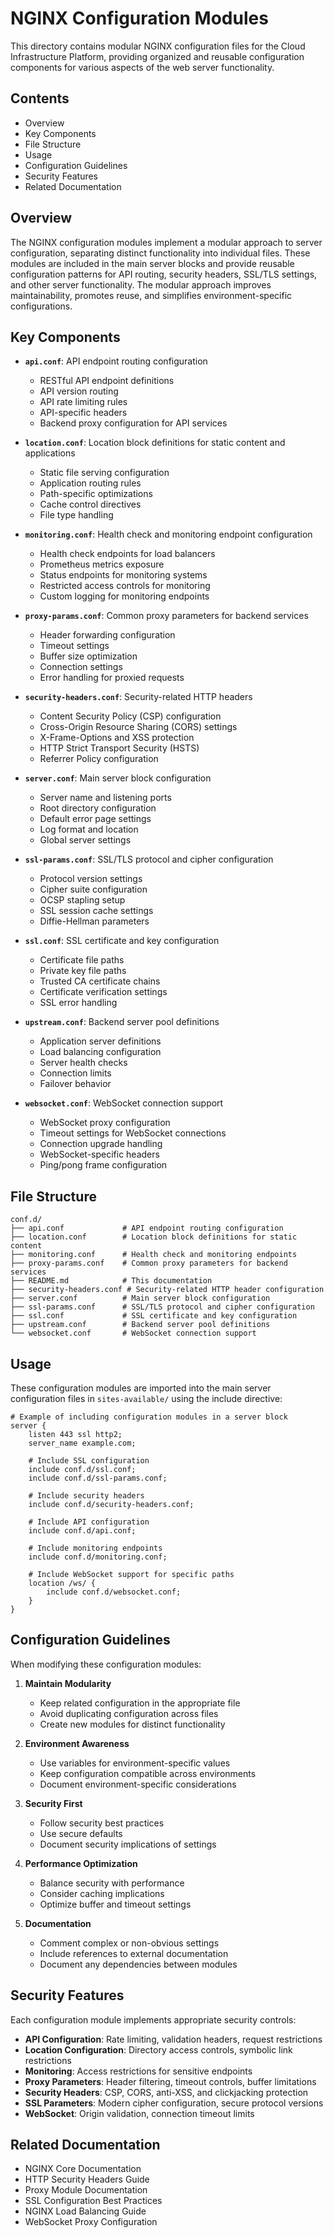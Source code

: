 # NGINX Configuration Modules

This directory contains modular NGINX configuration files for the Cloud Infrastructure Platform, providing organized and reusable configuration components for various aspects of the web server functionality.

## Contents

- Overview
- Key Components
- File Structure
- Usage
- Configuration Guidelines
- Security Features
- Related Documentation

## Overview

The NGINX configuration modules implement a modular approach to server configuration, separating distinct functionality into individual files. These modules are included in the main server blocks and provide reusable configuration patterns for API routing, security headers, SSL/TLS settings, and other server functionality. The modular approach improves maintainability, promotes reuse, and simplifies environment-specific configurations.

## Key Components

- **`api.conf`**: API endpoint routing configuration
  - RESTful API endpoint definitions
  - API version routing
  - API rate limiting rules
  - API-specific headers
  - Backend proxy configuration for API services

- **`location.conf`**: Location block definitions for static content and applications
  - Static file serving configuration
  - Application routing rules
  - Path-specific optimizations
  - Cache control directives
  - File type handling

- **`monitoring.conf`**: Health check and monitoring endpoint configuration
  - Health check endpoints for load balancers
  - Prometheus metrics exposure
  - Status endpoints for monitoring systems
  - Restricted access controls for monitoring
  - Custom logging for monitoring endpoints

- **`proxy-params.conf`**: Common proxy parameters for backend services
  - Header forwarding configuration
  - Timeout settings
  - Buffer size optimization
  - Connection settings
  - Error handling for proxied requests

- **`security-headers.conf`**: Security-related HTTP headers
  - Content Security Policy (CSP) configuration
  - Cross-Origin Resource Sharing (CORS) settings
  - X-Frame-Options and XSS protection
  - HTTP Strict Transport Security (HSTS)
  - Referrer Policy configuration

- **`server.conf`**: Main server block configuration
  - Server name and listening ports
  - Root directory configuration
  - Default error page settings
  - Log format and location
  - Global server settings

- **`ssl-params.conf`**: SSL/TLS protocol and cipher configuration
  - Protocol version settings
  - Cipher suite configuration
  - OCSP stapling setup
  - SSL session cache settings
  - Diffie-Hellman parameters

- **`ssl.conf`**: SSL certificate and key configuration
  - Certificate file paths
  - Private key file paths
  - Trusted CA certificate chains
  - Certificate verification settings
  - SSL error handling

- **`upstream.conf`**: Backend server pool definitions
  - Application server definitions
  - Load balancing configuration
  - Server health checks
  - Connection limits
  - Failover behavior

- **`websocket.conf`**: WebSocket connection support
  - WebSocket proxy configuration
  - Timeout settings for WebSocket connections
  - Connection upgrade handling
  - WebSocket-specific headers
  - Ping/pong frame configuration

## File Structure

```plaintext
conf.d/
├── api.conf             # API endpoint routing configuration
├── location.conf        # Location block definitions for static content
├── monitoring.conf      # Health check and monitoring endpoints
├── proxy-params.conf    # Common proxy parameters for backend services
├── README.md            # This documentation
├── security-headers.conf # Security-related HTTP header configuration
├── server.conf          # Main server block configuration
├── ssl-params.conf      # SSL/TLS protocol and cipher configuration
├── ssl.conf             # SSL certificate and key configuration
├── upstream.conf        # Backend server pool definitions
└── websocket.conf       # WebSocket connection support
```

## Usage

These configuration modules are imported into the main server configuration files in `sites-available/` using the include directive:

```nginx
# Example of including configuration modules in a server block
server {
    listen 443 ssl http2;
    server_name example.com;

    # Include SSL configuration
    include conf.d/ssl.conf;
    include conf.d/ssl-params.conf;

    # Include security headers
    include conf.d/security-headers.conf;

    # Include API configuration
    include conf.d/api.conf;

    # Include monitoring endpoints
    include conf.d/monitoring.conf;

    # Include WebSocket support for specific paths
    location /ws/ {
        include conf.d/websocket.conf;
    }
}
```

## Configuration Guidelines

When modifying these configuration modules:

1. **Maintain Modularity**
   - Keep related configuration in the appropriate file
   - Avoid duplicating configuration across files
   - Create new modules for distinct functionality

2. **Environment Awareness**
   - Use variables for environment-specific values
   - Keep configuration compatible across environments
   - Document environment-specific considerations

3. **Security First**
   - Follow security best practices
   - Use secure defaults
   - Document security implications of settings

4. **Performance Optimization**
   - Balance security with performance
   - Consider caching implications
   - Optimize buffer and timeout settings

5. **Documentation**
   - Comment complex or non-obvious settings
   - Include references to external documentation
   - Document any dependencies between modules

## Security Features

Each configuration module implements appropriate security controls:

- **API Configuration**: Rate limiting, validation headers, request restrictions
- **Location Configuration**: Directory access controls, symbolic link restrictions
- **Monitoring**: Access restrictions for sensitive endpoints
- **Proxy Parameters**: Header filtering, timeout controls, buffer limitations
- **Security Headers**: CSP, CORS, anti-XSS, and clickjacking protection
- **SSL Parameters**: Modern cipher configuration, secure protocol versions
- **WebSocket**: Origin validation, connection timeout limits

## Related Documentation

- NGINX Core Documentation
- HTTP Security Headers Guide
- Proxy Module Documentation
- SSL Configuration Best Practices
- NGINX Load Balancing Guide
- WebSocket Proxy Configuration
